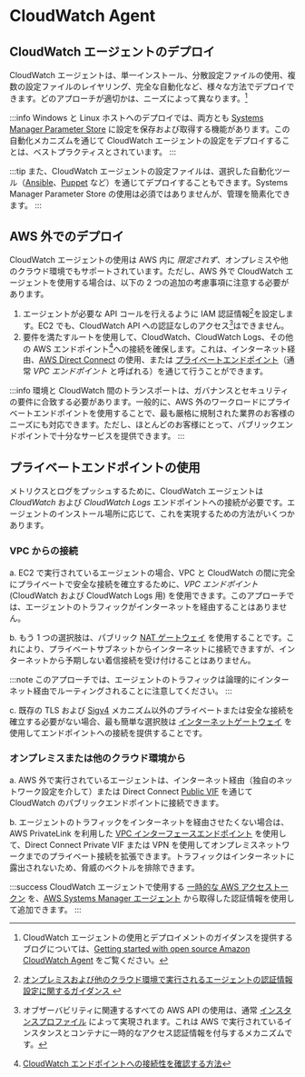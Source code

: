 # CloudWatch Agent




## CloudWatch エージェントのデプロイ

CloudWatch エージェントは、単一インストール、分散設定ファイルの使用、複数の設定ファイルのレイヤリング、完全な自動化など、様々な方法でデプロイできます。どのアプローチが適切かは、ニーズによって異なります。[^1]

:::info
Windows と Linux ホストへのデプロイでは、両方とも [Systems Manager Parameter Store](https://docs.aws.amazon.com/ja_jp/AmazonCloudWatch/latest/monitoring/install-CloudWatch-Agent-on-EC2-Instance-fleet.html) に設定を保存および取得する機能があります。この自動化メカニズムを通じて CloudWatch エージェントの設定をデプロイすることは、ベストプラクティスとされています。
:::

:::tip
また、CloudWatch エージェントの設定ファイルは、選択した自動化ツール（[Ansible](https://www.ansible.com)、[Puppet](https://puppet.com) など）を通じてデプロイすることもできます。Systems Manager Parameter Store の使用は必須ではありませんが、管理を簡素化できます。
:::



## AWS 外でのデプロイ

CloudWatch エージェントの使用は AWS 内に _限定されず_、オンプレミスや他のクラウド環境でもサポートされています。ただし、AWS 外で CloudWatch エージェントを使用する場合は、以下の 2 つの追加の考慮事項に注意する必要があります。

1. エージェントが必要な API コールを行えるように IAM 認証情報[^2]を設定します。EC2 でも、CloudWatch API への認証なしのアクセス[^5]はできません。
1. 要件を満たすルートを使用して、CloudWatch、CloudWatch Logs、その他の AWS エンドポイント[^3]への接続を確保します。これは、インターネット経由、[AWS Direct Connect](https://aws.amazon.com/jp/directconnect/) の使用、または [プライベートエンドポイント](https://docs.aws.amazon.com/ja_jp/vpc/latest/privatelink/concepts.html)（通常 *VPC エンドポイント* と呼ばれる）を通じて行うことができます。

:::info
環境と CloudWatch 間のトランスポートは、ガバナンスとセキュリティの要件に合致する必要があります。一般的に、AWS 外のワークロードにプライベートエンドポイントを使用することで、最も厳格に規制された業界のお客様のニーズにも対応できます。ただし、ほとんどのお客様にとって、パブリックエンドポイントで十分なサービスを提供できます。
:::



## プライベートエンドポイントの使用

メトリクスとログをプッシュするために、CloudWatch エージェントは *CloudWatch* および *CloudWatch Logs* エンドポイントへの接続が必要です。エージェントのインストール場所に応じて、これを実現するための方法がいくつかあります。




### VPC からの接続

a. EC2 で実行されているエージェントの場合、VPC と CloudWatch の間に完全にプライベートで安全な接続を確立するために、*VPC エンドポイント* (CloudWatch および CloudWatch Logs 用) を使用できます。このアプローチでは、エージェントのトラフィックがインターネットを経由することはありません。

b. もう 1 つの選択肢は、パブリック [NAT ゲートウェイ](https://docs.aws.amazon.com/ja_jp/vpc/latest/userguide/vpc-nat-gateway.html) を使用することです。これにより、プライベートサブネットからインターネットに接続できますが、インターネットから予期しない着信接続を受け付けることはありません。

:::note
このアプローチでは、エージェントのトラフィックは論理的にインターネット経由でルーティングされることに注意してください。
:::

c. 既存の TLS および [Sigv4](https://docs.aws.amazon.com/ja_jp/general/latest/gr/signature-version-4.html) メカニズム以外のプライベートまたは安全な接続を確立する必要がない場合、最も簡単な選択肢は [インターネットゲートウェイ](https://docs.aws.amazon.com/ja_jp/vpc/latest/userguide/VPC_Internet_Gateway.html) を使用してエンドポイントへの接続を提供することです。



### オンプレミスまたは他のクラウド環境から

a. AWS 外で実行されているエージェントは、インターネット経由（独自のネットワーク設定を介して）または Direct Connect [Public VIF](https://docs.aws.amazon.com/ja_jp/directconnect/latest/UserGuide/WorkingWithVirtualInterfaces.html) を通じて CloudWatch のパブリックエンドポイントに接続できます。

b. エージェントのトラフィックをインターネットを経由させたくない場合は、AWS PrivateLink を利用した [VPC インターフェースエンドポイント](https://docs.aws.amazon.com/ja_jp/vpc/latest/userguide/vpce-interface.html) を使用して、Direct Connect Private VIF または VPN を使用してオンプレミスネットワークまでのプライベート接続を拡張できます。トラフィックはインターネットに露出されないため、脅威のベクトルを排除できます。

:::success
CloudWatch エージェントで使用する [一時的な AWS アクセストークン](https://aws.amazon.com/premiumsupport/knowledge-center/cloudwatch-on-premises-temp-credentials/) を、[AWS Systems Manager エージェント](https://docs.aws.amazon.com/ja_jp/systems-manager/latest/userguide/ssm-agent.html) から取得した認証情報を使用して追加できます。
:::

[^1]: CloudWatch エージェントの使用とデプロイメントのガイダンスを提供するブログについては、[Getting started with open source Amazon CloudWatch Agent](https://aws.amazon.com/blogs/opensource/getting-started-with-open-source-amazon-cloudwatch-agent/) をご覧ください。

[^2]: [ オンプレミスおよび他のクラウド環境で実行されるエージェントの認証情報設定に関するガイダンス ](https://docs.aws.amazon.com/ja_jp/AmazonCloudWatch/latest/monitoring/install-CloudWatch-Agent-commandline-fleet.html#install-CloudWatch-Agent-iam_user-first)

[^3]: [CloudWatch エンドポイントへの接続性を確認する方法](https://docs.aws.amazon.com/ja_jp/AmazonCloudWatch/latest/monitoring/install-CloudWatch-Agent-commandline-fleet.html#install-CloudWatch-Agent-internet-access-first-cmd)

[^4]: [ オンプレミスのプライベート接続に関するブログ ](https://aws.amazon.com/blogs/networking-and-content-delivery/hybrid-networking-using-vpc-endpoints-aws-privatelink-and-amazon-cloudwatch-for-financial-services/)

[^5]: オブザーバビリティに関連するすべての AWS API の使用は、通常 [インスタンスプロファイル](https://docs.aws.amazon.com/ja_jp/IAM/latest/UserGuide/id_roles_use_switch-role-ec2_instance-profiles.html) によって実現されます。これは AWS で実行されているインスタンスとコンテナに一時的なアクセス認証情報を付与するメカニズムです。